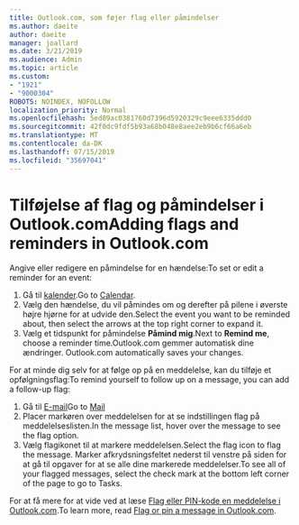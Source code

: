 ```yaml
---
title: Outlook.com, som føjer flag eller påmindelser
ms.author: daeite
author: daeite
manager: joallard
ms.date: 3/21/2019
ms.audience: Admin
ms.topic: article
ms.custom:
- "1921"
- "9000304"
ROBOTS: NOINDEX, NOFOLLOW
localization_priority: Normal
ms.openlocfilehash: 5ed89ac0381760d7396d5920329c9eee6335ddd0
ms.sourcegitcommit: 42f0dc9fdf5b93a68b048e8aee2eb9b6cf66a6eb
ms.translationtype: MT
ms.contentlocale: da-DK
ms.lasthandoff: 07/15/2019
ms.locfileid: "35697041"
---
```

# <a name="adding-flags-and-reminders-in-outlookcom"></a><span data-ttu-id="27d9b-102">Tilføjelse af flag og påmindelser i Outlook.com</span><span class="sxs-lookup"><span data-stu-id="27d9b-102">Adding flags and reminders in Outlook.com</span></span>

<span data-ttu-id="27d9b-103">Angive eller redigere en påmindelse for en hændelse:</span><span class="sxs-lookup"><span data-stu-id="27d9b-103">To set or edit a reminder for an event:</span></span>

1. <span data-ttu-id="27d9b-104">Gå til [kalender](https://outlook.live.com/calendar/).</span><span class="sxs-lookup"><span data-stu-id="27d9b-104">Go to [Calendar](https://outlook.live.com/calendar/).</span></span>
1. <span data-ttu-id="27d9b-105">Vælg den hændelse, du vil påmindes om og derefter på pilene i øverste højre hjørne for at udvide den.</span><span class="sxs-lookup"><span data-stu-id="27d9b-105">Select the event you want to be reminded about, then select the arrows at the top right corner to expand it.</span></span>
1. <span data-ttu-id="27d9b-106">Vælg et tidspunkt for påmindelse **Påmind mig**.</span><span class="sxs-lookup"><span data-stu-id="27d9b-106">Next to **Remind me**, choose a reminder time.</span></span><span data-ttu-id="27d9b-107">Outlook.com gemmer automatisk dine ændringer.</span><span class="sxs-lookup"><span data-stu-id="27d9b-107"> Outlook.com automatically saves your changes.</span></span>

<span data-ttu-id="27d9b-108">For at minde dig selv for at følge op på en meddelelse, kan du tilføje et opfølgningsflag:</span><span class="sxs-lookup"><span data-stu-id="27d9b-108">To remind yourself to follow up on a message, you can add a follow-up flag:</span></span>

1. <span data-ttu-id="27d9b-109">Gå til [E-mail](https://outlook.live.com/mail/)</span><span class="sxs-lookup"><span data-stu-id="27d9b-109">Go to [Mail](https://outlook.live.com/mail/)</span></span>
1. <span data-ttu-id="27d9b-110">Placer markøren over meddelelsen for at se indstillingen flag på meddelelseslisten.</span><span class="sxs-lookup"><span data-stu-id="27d9b-110">In the message list, hover over the message to see the flag option.</span></span>
1. <span data-ttu-id="27d9b-111">Vælg flagikonet til at markere meddelelsen.</span><span class="sxs-lookup"><span data-stu-id="27d9b-111">Select the flag icon to flag the message.</span></span> <span data-ttu-id="27d9b-112">Marker afkrydsningsfeltet nederst til venstre på siden for at gå til opgaver for at se alle dine markerede meddelelser.</span><span class="sxs-lookup"><span data-stu-id="27d9b-112">To see all of your flagged messages, select the check mark at the bottom left corner of the page to go to Tasks.</span></span>
 
<span data-ttu-id="27d9b-113">For at få mere for at vide ved at læse [Flag eller PIN-kode en meddelelse i Outlook.com](https://support.office.com/article/8e911e69-30d6-4cc8-8c71-a1163560618a?wt.mc_id=Office_Outlook_com_Alchemy).</span><span class="sxs-lookup"><span data-stu-id="27d9b-113">To learn more, read [Flag or pin a message in Outlook.com](https://support.office.com/article/8e911e69-30d6-4cc8-8c71-a1163560618a?wt.mc_id=Office_Outlook_com_Alchemy).</span></span>
